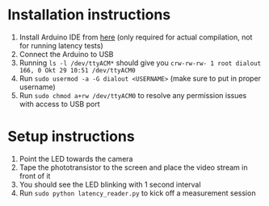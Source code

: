 
# Installation instructions
1. Install Arduino IDE from [here](https://www.arduino.cc/en/Main/Software) (only required for actual compilation, not for running latency tests)
2. Connect the Arduino to USB
3. Running `ls -l /dev/ttyACM*` should give you `crw-rw-rw- 1 root dialout 166, 0 Okt 29 10:51 /dev/ttyACM0` 
4. Run `sudo usermod -a -G dialout <USERNAME>` (make sure to put in proper username)
5. Run `sudo chmod a+rw /dev/ttyACM0` to resolve any permission issues with access to USB port

# Setup instructions

1. Point the LED towards the camera
2. Tape the phototransistor to the screen and place the video stream in front of it
3. You should see the LED blinking with 1 second interval
4. Run `sudo python latency_reader.py` to kick off a measurement session

